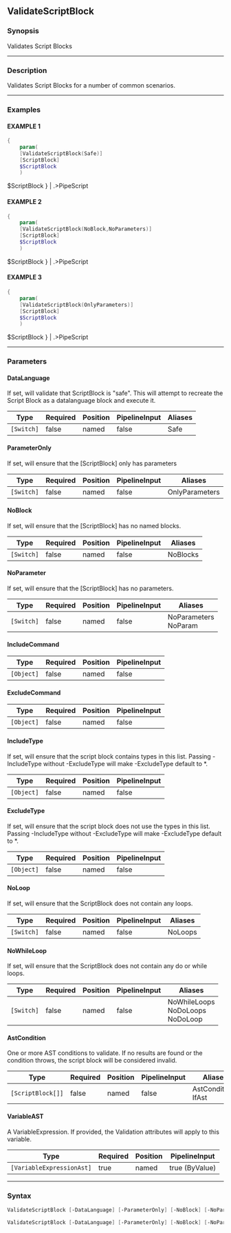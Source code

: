 ValidateScriptBlock
-------------------




### Synopsis
Validates Script Blocks



---


### Description

Validates Script Blocks for a number of common scenarios.



---


### Examples
#### EXAMPLE 1
```PowerShell
{
    param(
    [ValidateScriptBlock(Safe)]
    [ScriptBlock]
    $ScriptBlock
    )
```
$ScriptBlock
} | .>PipeScript
#### EXAMPLE 2
```PowerShell
{
    param(
    [ValidateScriptBlock(NoBlock,NoParameters)]
    [ScriptBlock]
    $ScriptBlock
    )
```
$ScriptBlock
} | .>PipeScript
#### EXAMPLE 3
```PowerShell
{
    param(
    [ValidateScriptBlock(OnlyParameters)]
    [ScriptBlock]
    $ScriptBlock
    )
```
$ScriptBlock
} | .>PipeScript


---


### Parameters
#### **DataLanguage**

If set, will validate that ScriptBlock is "safe".
This will attempt to recreate the Script Block as a datalanguage block and execute it.






|Type      |Required|Position|PipelineInput|Aliases|
|----------|--------|--------|-------------|-------|
|`[Switch]`|false   |named   |false        |Safe   |



#### **ParameterOnly**

If set, will ensure that the [ScriptBlock] only has parameters






|Type      |Required|Position|PipelineInput|Aliases       |
|----------|--------|--------|-------------|--------------|
|`[Switch]`|false   |named   |false        |OnlyParameters|



#### **NoBlock**

If set, will ensure that the [ScriptBlock] has no named blocks.






|Type      |Required|Position|PipelineInput|Aliases |
|----------|--------|--------|-------------|--------|
|`[Switch]`|false   |named   |false        |NoBlocks|



#### **NoParameter**

If set, will ensure that the [ScriptBlock] has no parameters.






|Type      |Required|Position|PipelineInput|Aliases                 |
|----------|--------|--------|-------------|------------------------|
|`[Switch]`|false   |named   |false        |NoParameters<br/>NoParam|



#### **IncludeCommand**




|Type      |Required|Position|PipelineInput|
|----------|--------|--------|-------------|
|`[Object]`|false   |named   |false        |



#### **ExcludeCommand**




|Type      |Required|Position|PipelineInput|
|----------|--------|--------|-------------|
|`[Object]`|false   |named   |false        |



#### **IncludeType**

If set, will ensure that the script block contains types in this list.
Passing -IncludeType without -ExcludeType will make -ExcludeType default to *.






|Type      |Required|Position|PipelineInput|
|----------|--------|--------|-------------|
|`[Object]`|false   |named   |false        |



#### **ExcludeType**

If set, will ensure that the script block does not use the types in this list.
Passing -IncludeType without -ExcludeType will make -ExcludeType default to *.






|Type      |Required|Position|PipelineInput|
|----------|--------|--------|-------------|
|`[Object]`|false   |named   |false        |



#### **NoLoop**

If set, will ensure that the ScriptBlock does not contain any loops.






|Type      |Required|Position|PipelineInput|Aliases|
|----------|--------|--------|-------------|-------|
|`[Switch]`|false   |named   |false        |NoLoops|



#### **NoWhileLoop**

If set, will ensure that the ScriptBlock does not contain any do or while loops.






|Type      |Required|Position|PipelineInput|Aliases                                |
|----------|--------|--------|-------------|---------------------------------------|
|`[Switch]`|false   |named   |false        |NoWhileLoops<br/>NoDoLoops<br/>NoDoLoop|



#### **AstCondition**

One or more AST conditions to validate.
If no results are found or the condition throws, the script block will be considered invalid.






|Type             |Required|Position|PipelineInput|Aliases                |
|-----------------|--------|--------|-------------|-----------------------|
|`[ScriptBlock[]]`|false   |named   |false        |AstConditions<br/>IfAst|



#### **VariableAST**

A VariableExpression.  If provided, the Validation attributes will apply to this variable.






|Type                     |Required|Position|PipelineInput |
|-------------------------|--------|--------|--------------|
|`[VariableExpressionAst]`|true    |named   |true (ByValue)|





---


### Syntax
```PowerShell
ValidateScriptBlock [-DataLanguage] [-ParameterOnly] [-NoBlock] [-NoParameter] [-IncludeCommand <Object>] [-ExcludeCommand <Object>] [-IncludeType <Object>] [-ExcludeType <Object>] [-NoLoop] [-NoWhileLoop] [-AstCondition <ScriptBlock[]>] [<CommonParameters>]
```
```PowerShell
ValidateScriptBlock [-DataLanguage] [-ParameterOnly] [-NoBlock] [-NoParameter] [-IncludeCommand <Object>] [-ExcludeCommand <Object>] [-IncludeType <Object>] [-ExcludeType <Object>] [-NoLoop] [-NoWhileLoop] [-AstCondition <ScriptBlock[]>] -VariableAST <VariableExpressionAst> [<CommonParameters>]
```


